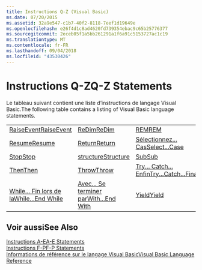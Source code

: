 ```yaml
---
title: Instructions Q-Z (Visual Basic)
ms.date: 07/20/2015
ms.assetid: 32a9e547-c1b7-40f2-8118-7eef1d19649e
ms.openlocfilehash: e26f4d1c8ad4620fd739354ebac9c65b25776377
ms.sourcegitcommit: 2eceb05f1a5bb261291a1f6a91c5153727ac1c19
ms.translationtype: MT
ms.contentlocale: fr-FR
ms.lasthandoff: 09/04/2018
ms.locfileid: "43530426"
---
```

# <a name="q-z-statements"></a><span data-ttu-id="1d98a-102">Instructions Q-Z</span><span class="sxs-lookup"><span data-stu-id="1d98a-102">Q-Z Statements</span></span>
<span data-ttu-id="1d98a-103">Le tableau suivant contient une liste d’instructions de langage Visual Basic.</span><span class="sxs-lookup"><span data-stu-id="1d98a-103">The following table contains a listing of Visual Basic language statements.</span></span>  
  
|||||  
|---|---|---|---|  
|[<span data-ttu-id="1d98a-104">RaiseEvent</span><span class="sxs-lookup"><span data-stu-id="1d98a-104">RaiseEvent</span></span>](../../../visual-basic/language-reference/statements/raiseevent-statement.md)|[<span data-ttu-id="1d98a-105">ReDim</span><span class="sxs-lookup"><span data-stu-id="1d98a-105">ReDim</span></span>](../../../visual-basic/language-reference/statements/redim-statement.md)|[<span data-ttu-id="1d98a-106">REM</span><span class="sxs-lookup"><span data-stu-id="1d98a-106">REM</span></span>](../../../visual-basic/language-reference/statements/rem-statement.md)|[<span data-ttu-id="1d98a-107">RemoveHandler</span><span class="sxs-lookup"><span data-stu-id="1d98a-107">RemoveHandler</span></span>](../../../visual-basic/language-reference/statements/removehandler-statement.md)|  
|[<span data-ttu-id="1d98a-108">Resume</span><span class="sxs-lookup"><span data-stu-id="1d98a-108">Resume</span></span>](../../../visual-basic/language-reference/statements/resume-statement.md)|[<span data-ttu-id="1d98a-109">Return</span><span class="sxs-lookup"><span data-stu-id="1d98a-109">Return</span></span>](../../../visual-basic/language-reference/statements/return-statement.md)|[<span data-ttu-id="1d98a-110">Sélectionnez... Cas</span><span class="sxs-lookup"><span data-stu-id="1d98a-110">Select...Case</span></span>](../../../visual-basic/language-reference/statements/select-case-statement.md)|[<span data-ttu-id="1d98a-111">Set</span><span class="sxs-lookup"><span data-stu-id="1d98a-111">Set</span></span>](../../../visual-basic/language-reference/statements/set-statement.md)|  
|[<span data-ttu-id="1d98a-112">Stop</span><span class="sxs-lookup"><span data-stu-id="1d98a-112">Stop</span></span>](../../../visual-basic/language-reference/statements/stop-statement.md)|[<span data-ttu-id="1d98a-113">structure</span><span class="sxs-lookup"><span data-stu-id="1d98a-113">Structure</span></span>](../../../visual-basic/language-reference/statements/structure-statement.md)|[<span data-ttu-id="1d98a-114">Sub</span><span class="sxs-lookup"><span data-stu-id="1d98a-114">Sub</span></span>](../../../visual-basic/language-reference/statements/sub-statement.md)|[<span data-ttu-id="1d98a-115">SyncLock</span><span class="sxs-lookup"><span data-stu-id="1d98a-115">SyncLock</span></span>](../../../visual-basic/language-reference/statements/synclock-statement.md)|  
|[<span data-ttu-id="1d98a-116">Then</span><span class="sxs-lookup"><span data-stu-id="1d98a-116">Then</span></span>](../../../visual-basic/language-reference/statements/then-statement.md)|[<span data-ttu-id="1d98a-117">Throw</span><span class="sxs-lookup"><span data-stu-id="1d98a-117">Throw</span></span>](../../../visual-basic/language-reference/statements/throw-statement.md)|[<span data-ttu-id="1d98a-118">Try... Catch... Enfin</span><span class="sxs-lookup"><span data-stu-id="1d98a-118">Try...Catch...Finally</span></span>](../../../visual-basic/language-reference/statements/try-catch-finally-statement.md)|[<span data-ttu-id="1d98a-119">Using</span><span class="sxs-lookup"><span data-stu-id="1d98a-119">Using</span></span>](../../../visual-basic/language-reference/statements/using-statement.md)|  
|[<span data-ttu-id="1d98a-120">While... Fin lors de la</span><span class="sxs-lookup"><span data-stu-id="1d98a-120">While...End While</span></span>](../../../visual-basic/language-reference/statements/while-end-while-statement.md)|[<span data-ttu-id="1d98a-121">Avec... Se terminer par</span><span class="sxs-lookup"><span data-stu-id="1d98a-121">With...End With</span></span>](../../../visual-basic/language-reference/statements/with-end-with-statement.md)|[<span data-ttu-id="1d98a-122">Yield</span><span class="sxs-lookup"><span data-stu-id="1d98a-122">Yield</span></span>](../../../visual-basic/language-reference/statements/yield-statement.md)||  
  
## <a name="see-also"></a><span data-ttu-id="1d98a-123">Voir aussi</span><span class="sxs-lookup"><span data-stu-id="1d98a-123">See Also</span></span>  
 [<span data-ttu-id="1d98a-124">Instructions A-E</span><span class="sxs-lookup"><span data-stu-id="1d98a-124">A-E Statements</span></span>](../../../visual-basic/language-reference/statements/a-e-statements.md)  
 [<span data-ttu-id="1d98a-125">Instructions F-P</span><span class="sxs-lookup"><span data-stu-id="1d98a-125">F-P Statements</span></span>](../../../visual-basic/language-reference/statements/f-p-statements.md)  
 [<span data-ttu-id="1d98a-126">Informations de référence sur le langage Visual Basic</span><span class="sxs-lookup"><span data-stu-id="1d98a-126">Visual Basic Language Reference</span></span>](../../../visual-basic/language-reference/index.md)
